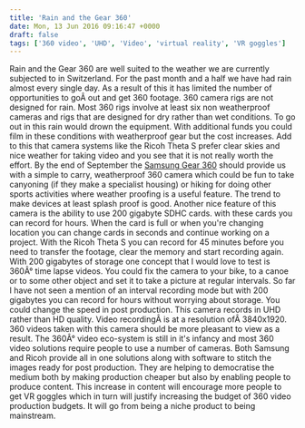 ```yaml
---
title: 'Rain and the Gear 360'
date: Mon, 13 Jun 2016 09:16:47 +0000
draft: false
tags: ['360 video', 'UHD', 'Video', 'virtual reality', 'VR goggles']
---
```


Rain and the Gear 360 are well suited to the weather we are currently subjected to in Switzerland. For the past month and a half we have had rain almost every single day. As a result of this it has limited the number of opportunities to goÂ out and get 360 footage. 360 camera rigs are not designed for rain. Most 360 rigs involve at least six non weatherproof cameras and rigs that are designed for dry rather than wet conditions. To go out in this rain would drown the equipment. With additional funds you could film in these conditions with weatherproof gear but the cost increases. Add to this that camera systems like the Ricoh Theta S prefer clear skies and nice weather for taking video and you see that it is not really worth the effort. By the end of September the [Samsung Gear 360](http://www.samsung.com/global/galaxy/gear-360/) should provide us with a simple to carry, weatherproof 360 camera which could be fun to take canyoning (if they make a specialist housing) or hiking for doing other sports activities where weather proofing is a useful feature. The trend to make devices at least splash proof is good. Another nice feature of this camera is the ability to use 200 gigabyte SDHC cards. with these cards you can record for hours. When the card is full or when you're changing location you can change cards in seconds and continue working on a project. With the Ricoh Theta S you can record for 45 minutes before you need to transfer the footage, clear the memory and start recording again. With 200 gigabytes of storage one concept that I would love to test is 360Â° time lapse videos. You could fix the camera to your bike, to a canoe or to some other object and set it to take a picture at regular intervals. So far I have not seen a mention of an interval recording mode but with 200 gigabytes you can record for hours without worrying about storage. You could change the speed in post production. This camera records in UHD rather than HD quality. Video recordingÂ is at a resolution ofÂ 3840x1920. 360 videos taken with this camera should be more pleasant to view as a result. The 360Â° video eco-system is still in it's infancy and most 360 video solutions require people to use a number of cameras. Both Samsung and Ricoh provide all in one solutions along with software to stitch the images ready for post production. They are helping to democratise the medium both by making production cheaper but also by enabling people to produce content. This increase in content will encourage more people to get VR goggles which in turn will justify increasing the budget of 360 video production budgets. It will go from being a niche product to being mainstream.